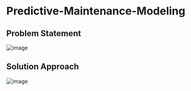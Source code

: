 # Predictive-Maintenance-Modeling
## Problem Statement
![image](https://github.com/MonaTheDon/Predictive-maintenance/assets/104318895/25265030-d76e-415b-bfd7-ffb091a4fc10)
## Solution Approach
![image](https://github.com/MonaTheDon/Predictive-maintenance/assets/104318895/dcc34e59-1488-407c-8b01-55a3aa5ca28e)
